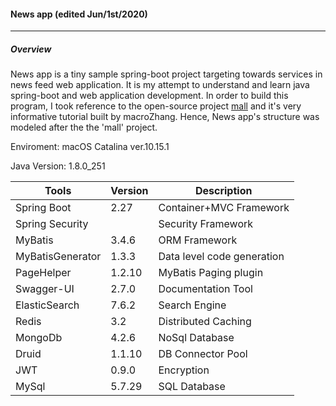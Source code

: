 #### News app (edited Jun/1st/2020)

---

##### Overview

News app is a tiny sample spring-boot project targeting towards services in news feed web application. It is my attempt to understand and learn java spring-boot and web application development. In order to build this program, I took reference to the open-source project [mall](https://github.com/macrozheng/mall-learning) and it's very informative tutorial built by macroZhang. Hence, News app's structure was modeled after the the 'mall' project.

Enviroment: macOS Catalina ver.10.15.1

Java Version: 1.8.0_251

| Tools            | Version | Description                |
| ---------------- | ------- | -------------------------- |
| Spring Boot      | 2.27    | Container+MVC Framework    |
| Spring Security  |         | Security Framework         |
| MyBatis          | 3.4.6   | ORM Framework              |
| MyBatisGenerator | 1.3.3   | Data level code generation |
| PageHelper       | 1.2.10  | MyBatis Paging plugin      |
| Swagger-UI       | 2.7.0   | Documentation Tool         |
| ElasticSearch    | 7.6.2   | Search Engine              |
| Redis            | 3.2     | Distributed Caching        |
| MongoDb          | 4.2.6   | NoSql Database             |
| Druid            | 1.1.10  | DB Connector Pool          |
| JWT              | 0.9.0   | Encryption                 |
| MySql            | 5.7.29  | SQL Database               |



